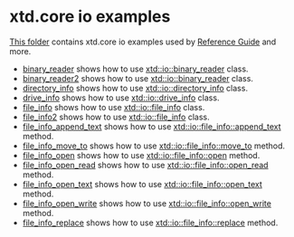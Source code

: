 # xtd.core io examples

[This folder](.) contains xtd.core io examples used by [Reference Guide](https://codedocs.xyz/gammasoft71/xtd/) and more.

* [binary_reader](binary_reader/README.md) shows how to use [xtd::io::binary_reader](../../../src/xtd.core/include/xtd/io/binary_reader.h) class.
* [binary_reader2](binary_reader2/README.md) shows how to use [xtd::io::binary_reader](../../../src/xtd.core/include/xtd/io/binary_reader.h) class.
* [directory_info](directory_info/README.md) shows how to use [xtd::io::directory_info](../../../src/xtd.core/include/xtd/io/directory_info.h) class.
* [drive_info](drive_info/README.md) shows how to use [xtd::io::drive_info](../../../src/xtd.core/include/xtd/io/drive_info.h) class.
* [file_info](file_info/README.md) shows how to use [xtd::io::file_info](../../../src/xtd.core/include/xtd/io/file_info.h) class.
* [file_info2](file_info2/README.md) shows how to use [xtd::io::file_info](../../../src/xtd.core/include/xtd/io/file_info.h) class.
* [file_info_append_text](file_info_append_text/README.md) shows how to use [xtd::io::file_info::append_text](../../../src/xtd.core/include/xtd/io/file_info.h) method.
* [file_info_move_to](file_info_move_to/README.md) shows how to use [xtd::io::file_info::move_to](../../../src/xtd.core/include/xtd/io/file_info.h) method.
* [file_info_open](file_info_open/README.md) shows how to use [xtd::io::file_info::open](../../../src/xtd.core/include/xtd/io/file_info.h) method.
* [file_info_open_read](file_info_open_read/README.md) shows how to use [xtd::io::file_info::open_read](../../../src/xtd.core/include/xtd/io/file_info.h) method.
* [file_info_open_text](file_info_open_text/README.md) shows how to use [xtd::io::file_info::open_text](../../../src/xtd.core/include/xtd/io/file_info.h) method.
* [file_info_open_write](file_info_open_write/README.md) shows how to use [xtd::io::file_info::open_write](../../../src/xtd.core/include/xtd/io/file_info.h) method.
* [file_info_replace](file_info_replace/README.md) shows how to use [xtd::io::file_info::replace](../../../src/xtd.core/include/xtd/io/file_info.h) method.
